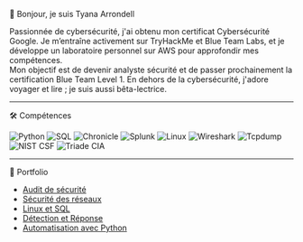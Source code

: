 👋 Bonjour, je suis Tyana Arrondell

Passionnée de cybersécurité, j'ai obtenu mon certificat Cybersécurité Google. Je m’entraîne activement sur TryHackMe et Blue Team Labs, et je développe un laboratoire personnel sur AWS pour approfondir mes compétences.  
Mon objectif est de devenir analyste sécurité et de passer prochainement la certification Blue Team Level 1. En dehors de la cybersécurité, j'adore voyager et lire ; je suis aussi bêta-lectrice.


---

🛠 Compétences

![Python](https://img.shields.io/badge/-Python-3776AB?style=for-the-badge&logo=python&logoColor=white)
![SQL](https://img.shields.io/badge/-SQL-lightgrey?style=for-the-badge) 
![Chronicle](https://img.shields.io/badge/-Chronicle-yellow?style=for-the-badge) 
![Splunk](https://img.shields.io/badge/-Splunk-blue?style=for-the-badge) 
![Linux](https://img.shields.io/badge/-Linux-blueviolet?style=for-the-badge) 
![Wireshark](https://img.shields.io/badge/-Wireshark-blue?style=for-the-badge) 
![Tcpdump](https://img.shields.io/badge/-Tcpdump-red?style=for-the-badge) 
![NIST CSF](https://img.shields.io/badge/-NIST%20CSF-orange?style=for-the-badge) 
![Triade CIA](https://img.shields.io/badge/-Triade%20CIA-green?style=for-the-badge)

---
📂 Portfolio

- [Audit de sécurité](https://github.com/username/repo-audit-securite)
- [Sécurité des réseaux](https://github.com/username/repo-securite-reseaux)
- [Linux et SQL](https://github.com/username/repo-linux-sql)
- [Détection et Réponse](https://github.com/username/repo-detection-reponse)
- [Automatisation avec Python](https://github.com/username/repo-automatisation-python)
```


